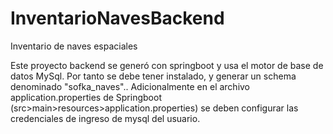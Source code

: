 # InventarioNavesBackend
Inventario de naves espaciales

Este proyecto backend se generó con springboot y usa el motor de base de datos MySql. Por tanto se debe tener instalado, y generar un schema denominado "sofka_naves"..
Adicionalmente en el archivo application.properties de Springboot (src>main>resources>application.properties) se deben configurar las credenciales de ingreso de mysql del usuario. 
